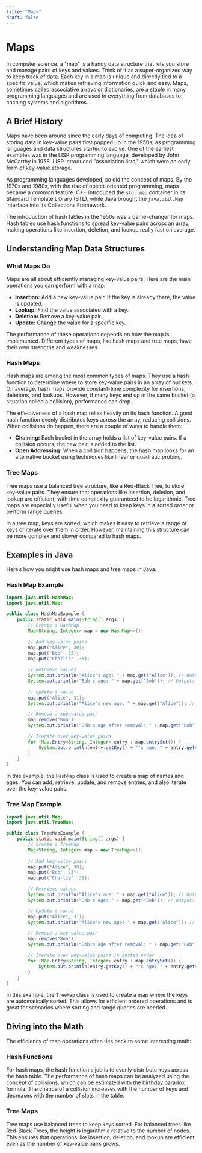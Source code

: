 ```yaml
---
title: "Maps"
draft: false
---
```


# Maps

In computer science, a "map" is a handy data structure that lets you store and manage pairs of keys and values. Think of it as a super-organized way to keep track of data. Each key in a map is unique and directly tied to a specific value, which makes retrieving information quick and easy. Maps, sometimes called associative arrays or dictionaries, are a staple in many programming languages and are used in everything from databases to caching systems and algorithms.

## A Brief History

Maps have been around since the early days of computing. The idea of storing data in key-value pairs first popped up in the 1950s, as programming languages and data structures started to evolve. One of the earliest examples was in the LISP programming language, developed by John McCarthy in 1958. LISP introduced "association lists," which were an early form of key-value storage.

As programming languages developed, so did the concept of maps. By the 1970s and 1980s, with the rise of object-oriented programming, maps became a common feature. C++ introduced the `std::map` container in its Standard Template Library (STL), while Java brought the `java.util.Map` interface into its Collections Framework.

The introduction of hash tables in the 1950s was a game-changer for maps. Hash tables use hash functions to spread key-value pairs across an array, making operations like insertion, deletion, and lookup really fast on average.

## Understanding Map Data Structures

### What Maps Do

Maps are all about efficiently managing key-value pairs. Here are the main operations you can perform with a map:

- **Insertion:** Add a new key-value pair. If the key is already there, the value is updated.
- **Lookup:** Find the value associated with a key.
- **Deletion:** Remove a key-value pair.
- **Update:** Change the value for a specific key.

The performance of these operations depends on how the map is implemented. Different types of maps, like hash maps and tree maps, have their own strengths and weaknesses.

### Hash Maps

Hash maps are among the most common types of maps. They use a hash function to determine where to store key-value pairs in an array of buckets. On average, hash maps provide constant-time complexity for insertions, deletions, and lookups. However, if many keys end up in the same bucket (a situation called a collision), performance can drop.

The effectiveness of a hash map relies heavily on its hash function. A good hash function evenly distributes keys across the array, reducing collisions. When collisions do happen, there are a couple of ways to handle them:

- **Chaining:** Each bucket in the array holds a list of key-value pairs. If a collision occurs, the new pair is added to the list.
- **Open Addressing:** When a collision happens, the hash map looks for an alternative bucket using techniques like linear or quadratic probing.

### Tree Maps

Tree maps use a balanced tree structure, like a Red-Black Tree, to store key-value pairs. They ensure that operations like insertion, deletion, and lookup are efficient, with time complexity guaranteed to be logarithmic. Tree maps are especially useful when you need to keep keys in a sorted order or perform range queries.

In a tree map, keys are sorted, which makes it easy to retrieve a range of keys or iterate over them in order. However, maintaining this structure can be more complex and slower compared to hash maps.

## Examples in Java

Here’s how you might use hash maps and tree maps in Java:

### Hash Map Example

```java
import java.util.HashMap;
import java.util.Map;

public class HashMapExample {
    public static void main(String[] args) {
        // Create a HashMap
        Map<String, Integer> map = new HashMap<>();
        
        // Add key-value pairs
        map.put("Alice", 30);
        map.put("Bob", 25);
        map.put("Charlie", 35);

        // Retrieve values
        System.out.println("Alice's age: " + map.get("Alice")); // Output: 30
        System.out.println("Bob's age: " + map.get("Bob")); // Output: 25
        
        // Update a value
        map.put("Alice", 31);
        System.out.println("Alice's new age: " + map.get("Alice")); // Output: 31

        // Remove a key-value pair
        map.remove("Bob");
        System.out.println("Bob's age after removal: " + map.get("Bob")); // Output: null

        // Iterate over key-value pairs
        for (Map.Entry<String, Integer> entry : map.entrySet()) {
            System.out.println(entry.getKey() + "'s age: " + entry.getValue());
        }
    }
}
```

In this example, the `HashMap` class is used to create a map of names and ages. You can add, retrieve, update, and remove entries, and also iterate over the key-value pairs.

### Tree Map Example

```java
import java.util.Map;
import java.util.TreeMap;

public class TreeMapExample {
    public static void main(String[] args) {
        // Create a TreeMap
        Map<String, Integer> map = new TreeMap<>();
        
        // Add key-value pairs
        map.put("Alice", 30);
        map.put("Bob", 25);
        map.put("Charlie", 35);

        // Retrieve values
        System.out.println("Alice's age: " + map.get("Alice")); // Output: 30
        System.out.println("Bob's age: " + map.get("Bob")); // Output: 25

        // Update a value
        map.put("Alice", 31);
        System.out.println("Alice's new age: " + map.get("Alice")); // Output: 31

        // Remove a key-value pair
        map.remove("Bob");
        System.out.println("Bob's age after removal: " + map.get("Bob")); // Output: null

        // Iterate over key-value pairs in sorted order
        for (Map.Entry<String, Integer> entry : map.entrySet()) {
            System.out.println(entry.getKey() + "'s age: " + entry.getValue());
        }
    }
}
```

In this example, the `TreeMap` class is used to create a map where the keys are automatically sorted. This allows for efficient ordered operations and is great for scenarios where sorting and range queries are needed.

## Diving into the Math

The efficiency of map operations often ties back to some interesting math:

### Hash Functions

For hash maps, the hash function's job is to evenly distribute keys across the hash table. The performance of hash maps can be analyzed using the concept of collisions, which can be estimated with the birthday paradox formula. The chance of a collision increases with the number of keys and decreases with the number of slots in the table.

### Tree Maps

Tree maps use balanced trees to keep keys sorted. For balanced trees like Red-Black Trees, the height is logarithmic relative to the number of nodes. This ensures that operations like insertion, deletion, and lookup are efficient even as the number of key-value pairs grows.